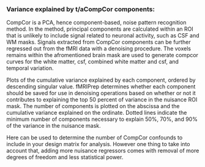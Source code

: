 ### Variance explained by t/aCompCor components:

CompCor is a PCA, hence component-based, noise pattern recognition method. In the method, principal components are calculated within an ROI that is unlikely to include signal related to neuronal activity, such as CSF and WM masks. Signals extracted from CompCor components can be further regressed out from the fMRI data with a denoising procedure. The voxels remains within the afromentioned brain mask are used to generate compcor curves for the white matter, csf, combined white matter and csf, and temporal variation.

Plots of the cumulative variance explained by each component, ordered by descending singular value. fMRIPrep determines whether each component should be saved for use in denoising operations based on whether or not it contributes to explaining the top 50 percent of variance in the nuisance ROI mask. The number of components is plotted on the abscissa and the cumulative variance explained on the ordinate. Dotted lines indicate the minimum number of components necessary to explain 50%, 70%, and 90% of the variance in the nuisance mask. 

 Here can be used to determine the number of CompCor confounds to include in your design matrix for analysis. However one thing to take into account that, adding more nuisance regressors comes with removal of more degrees of freedom and less statistical power.